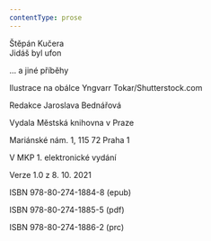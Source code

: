 ```yaml
---
contentType: prose
---
```


Štěpán Kučera  
Jidáš byl ufon

… a jiné příběhy

Ilustrace na obálce Yngvarr Tokar/Shutterstock.com

  

Redakce Jaroslava Bednářová

Vydala Městská knihovna v Praze

  

Mariánské nám. 1, 115 72 Praha 1

V MKP 1. elektronické vydání

  

Verze 1.0 z 8. 10. 2021

ISBN 978-80-274-1884-8 (epub)

  

ISBN 978-80-274-1885-5 (pdf)

  

ISBN 978-80-274-1886-2 (prc)
